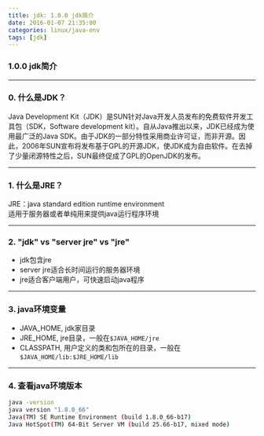 ```yaml
---
title: jdk: 1.0.0 jdk简介
date: 2016-01-07 21:35:00
categories: linux/java-env
tags: [jdk]
---
```

### 1.0.0 jdk简介

---

### 0. 什么是JDK？
Java Development Kit（JDK）是SUN针对Java开发人员发布的免费软件开发工具包（SDK，Software development kit）。自从Java推出以来，JDK已经成为使用最广泛的Java SDK。由于JDK的一部分特性采用商业许可证，而非开源。因此，2006年SUN宣布将发布基于GPL的开源JDK，使JDK成为自由软件。在去掉了少量闭源特性之后，SUN最终促成了GPL的OpenJDK的发布。

---

### 1. 什么是JRE？
JRE：java standard edition runtime environment  
适用于服务器或者单纯用来提供java运行程序环境

---

### 2. "jdk" vs "server jre" vs "jre"
- jdk包含jre
- server jre适合长时间运行的服务器环境
- jre适合客户端用户，可快速启动java程序

---

### 3. java环境变量
- JAVA_HOME, jdk家目录
- JRE_HOME, jre目录，一般在`$JAVA_HOME/jre`
- CLASSPATH, 用户定义的类和包所在的目录，一般在`$JAVA_HOME/lib:$JRE_HOME/lib`

---

### 4. 查看java环境版本
``` bash
java -version
java version "1.8.0_66"
Java(TM) SE Runtime Environment (build 1.8.0_66-b17)
Java HotSpot(TM) 64-Bit Server VM (build 25.66-b17, mixed mode)```
